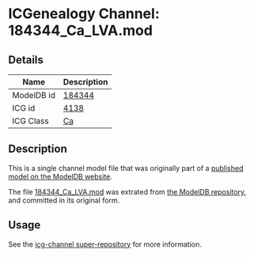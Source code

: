 # ICGenealogy Channel: 184344\_Ca\_LVA.mod

## Details

Name | Description
---- | -----------
ModelDB id | [184344](http://senselab.med.yale.edu/ModelDB/ShowModel.cshtml?model=184344)
ICG id | [4138](http://icg.neurotheory.ox.ac.uk/channels/3/4138)
ICG Class | [Ca](http://icg.neurotheory.ox.ac.uk/channels/3)

## Description

This is a single channel model file that was originally part of a [published model on the ModelDB website](http://senselab.med.yale.edu/mModelDB/ShowModel.cshtml?model=184344).

The file [184344\_Ca\_LVA.mod](184344_Ca_LVA.mod) was extrated from [the ModelDB repository](http://senselab.med.yale.edu/ModelDB/ShowModel.cshtml?model=184344), and committed in its original form.

## Usage

See the [icg-channel super-repository](https://github.com/icgenealogy/icg-channels) for more information.